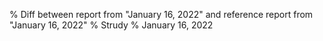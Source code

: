% Diff between report from "January 16, 2022" and reference report from "January 16, 2022"
% Strudy
% January 16, 2022


